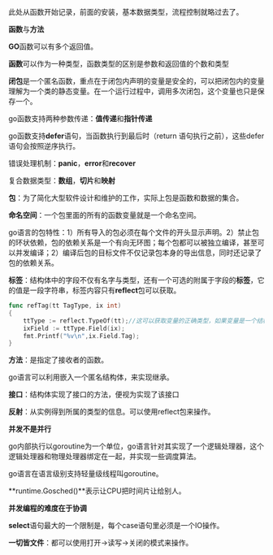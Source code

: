 此处从函数开始记录，前面的安装，基本数据类型，流程控制就略过去了。



**函数**与**方法**

**GO**函数可以有多个返回值。

**函数**可以作为一种类型，函数类型的区别是参数和返回值的个数和类型

**闭包**是一个匿名函数，重点在于闭包内声明的变量是安全的，可以把闭包内的变量理解为一个类的静态变量。在一个运行过程中，调用多次闭包，这个变量也只是保存一个。

go函数支持两种参数传递：**值传递**和**指针传递**

go函数支持**defer**语句，当函数执行到最后时（return 语句执行之前），这些defer语句会按照逆序执行。

错误处理机制：**panic**，**error**和**recover**

复合数据类型：**数组**，**切片**和**映射**

**包**：为了简化大型软件设计和维护的工作，实际上包是函数和数据的集合。

**命名空间**：一个包里面的所有的函数变量就是一个命名空间。

go语言的包特性：1）所有导入的包必须在每个文件的开头显示声明。2）禁止包的环状依赖，包的依赖关系是一个有向无环图；每个包都可以被独立编译，甚至可以并发编译；2）编译后包的目标文件不仅记录包本身的导出信息，同时还记录了包的依赖关系。

**标签**：结构体中的字段不仅有名字与类型，还有一个可选的附属于字段的**标签**，它的值是一段字符串，标签内容只有**reflect**包可以获取。

```go
func refTag(tt TagType, ix int)
{
	ttType := reflect.TypeOf(tt);//这可以获取变量的正确类型，如果变量是一个结构体类型，就可以通过Field来索引结构体的字段。
	ixField := ttType.Field(ix);
	fmt.Printf("%v\n",ix.Field.Tag);
}
```

**方法**：是指定了接收者的函数。

go语言可以利用嵌入一个匿名结构体，来实现继承。

**接口**：结构体实现了接口的方法，便视为实现了该接口

**反射**：从实例得到所属的类型的信息。可以使用reflect包来操作。

**并发不是并行**

go内部执行以goroutine为一个单位，go语言针对其实现了一个逻辑处理器，这个逻辑处理器和物理处理器绑定在一起，并实现一些调度算法。

go语言在语言级别支持轻量级线程叫goroutine。

**runtime.Gosched()**表示让CPU把时间片让给别人。

**并发编程的难度在于协调**

**select**语句最大的一个限制是，每个case语句里必须是一个IO操作。

**一切皆文件**：都可以使用打开$\rightarrow$读写$\rightarrow$关闭的模式来操作。

